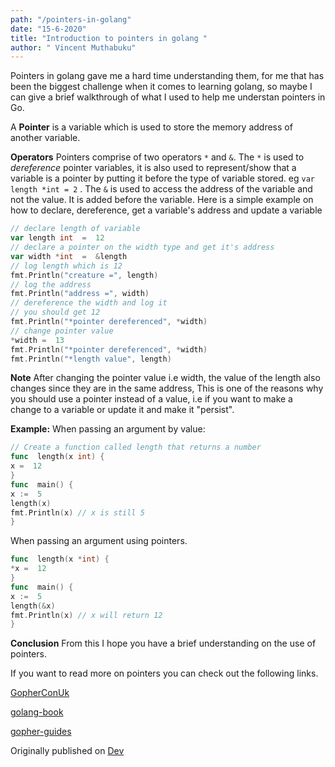```yaml
---
path: "/pointers-in-golang"
date: "15-6-2020"
title: "Introduction to pointers in golang "
author: " Vincent Muthabuku"
---
```


Pointers in golang gave me a hard time understanding them, for me that has been the biggest challenge when it comes to learning golang, so maybe I can give a brief walkthrough of what I used to help me understan pointers in Go.

A **Pointer** is a variable which is used to store the memory address of another variable.

**Operators**
Pointers comprise of two operators `*` and `&`. The `*` is used to _dereference_ pointer variables, it is also used to represent/show that a variable is a pointer by putting it before the type of variable stored.
eg `var length *int = 2` .
The `&` is used to access the address of the variable and not the value. It is added before the variable.
Here is a simple example on how to declare, dereference, get a variable's address and update a variable

```go
// declare length of variable
var length int  =  12
// declare a pointer on the width type and get it's address
var width *int  =  &length
// log length which is 12
fmt.Println("creature =", length)
// log the address
fmt.Println("address =", width)
// dereference the width and log it
// you should get 12
fmt.Println("*pointer dereferenced", *width)
// change pointer value
*width =  13
fmt.Println("*pointer dereferenced", *width)
fmt.Println("*length value", length)
```

**Note** After changing the pointer value i.e width, the value of the length also changes since they are in the same address, This is one of the reasons why you should use a pointer instead of a value, i.e if you want to make a change to a variable or update it and make it "persist".

**Example:**
When passing an argument by value:

```go
// Create a function called length that returns a number
func  length(x int) {
x =  12
}
func  main() {
x :=  5
length(x)
fmt.Println(x) // x is still 5
}
```

When passing an argument using pointers.

```go
func  length(x *int) {
*x =  12
}
func  main() {
x :=  5
length(&x)
fmt.Println(x) // x will return 12
}
```

**Conclusion**
From this I hope you have a brief understanding on the use of pointers.

If you want to read more on pointers you can check out the following links.

[GopherConUk](<[https://www.youtube.com/watch?v=yEiaCx0fR9k](https://www.youtube.com/watch?v=yEiaCx0fR9k)>)

[golang-book](<[http://www.golang-book.com/books/intro/8](http://www.golang-book.com/books/intro/8)>)

[gopher-guides](<[https://www.digitalocean.com/community/conceptual_articles/understanding-pointers-in-go](https://www.digitalocean.com/community/conceptual_articles/understanding-pointers-in-go)>)

Originally published on [Dev](https://dev.to/vmuthabuku/pointers-in-go-53kj)
